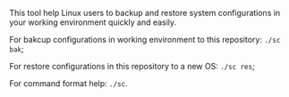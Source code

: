 This tool help Linux users to backup and restore system configurations
in your working environment quickly and easily.

For bakcup configurations in working environment to this repository:
`./sc bak`;

For restore configurations in this repository to a new OS:
`./sc res`;

For command format help: `./sc`.
